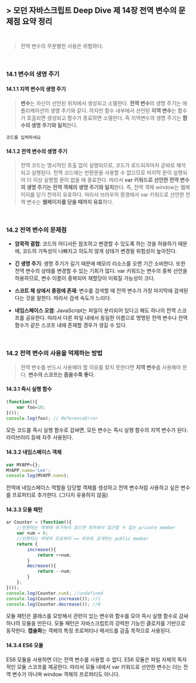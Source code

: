 ## **> 모던 자바스크립트 Deep Dive 제 14장 전역 변수의 문제점 요약 정리**<br/><br/>

> 전역 변수의 무분별한 사용은 위험하다.

<br/>

### 14.1 변수의 생명 주기

#### 14.1.1 지역 변수의 생명 주기

> **변수**는 자신이 선언된 위치에서 생성되고 소멸한다.
> **전역 변수**의 생명 주기는 애플리케이션의 생명 주기와 같다.
> 하지만 함수 내부에서 선언된 **지역 변수**는 함수가 호출되면 생성되고 함수가 종료하면 소멸한다. 즉 지역변수의 생명 주기는 **함수의 생명 주기와 일치**한다.

```
코드를 입력하세요
```

#### 14.1.2 전역 변수의 생명 주기

> 전역 코드는 명시적인 호출 없이 실행되므로, 코드가 로드되자마자 곧바로 해석되고 실행된다.
> 전역 코드에는 반환문을 사용할 수 없으므로 마지막 문이 실행되어 더 이상 실행할 문이 없을 때 종료한다.
> 따라서 **var 키워드로 선언한 전역 변수의 생명 주기는 전역 객체의 생명 주기와 일치**한다.
> 즉, 전역 객체 window는 웹페이지를 닫기 전까지 유효하다. 따라서 브라우저 환경에서 var 키워드로 선언한 전역 변수는 **웹페이지를 닫을 때까지 유효**하다.

<br/>

### 14.2 전역 변수의 문제점

- **암묵적 결합**: 코드의 어디서든 참조하고 변경할 수 있도록 하는 것을 허용하기 때문에, 코드의 가독성이 나빠지고 의도치 않게 상태가 변경될 위험성이 높아진다.

- **긴 생명 주기**: 생명 주기가 길기 때문에 메모리 리소스를 오랜 기간 소비한다. 또한 전역 변수의 상태를 변경할 수 있는 기회가 많다. var 키워드는 변수의 중복 선언을 허용하므로, 변수 이름이 중복되어 재할당이 이뤄질 가능성이 크다.

- **스코트 체 상에서 종점에 존재**: 변수를 검색할 때 전역 변수가 가장 마지막에 검색된 다는 것을 말한다. 따라서 검색 속도가 느리다.

- **네임스페이스 오염**: JavaScript는 파일이 분리되어 있다고 해도 하나의 전역 스코프를 공유한다. 따라서 다른 파일 내에서 동일한 이름으로 명명된 전역 변수나 전역 함수가 같은 스코프 내에 존재할 경우가 생길 수 있다.

<br/>

### 14.2 전역 변수의 사용을 억제하는 방법

> 전역 변수를 반드시 사용해야 할 이유를 찾지 못한다면 **지역 변수**를 사용해야 한다.
> **변수의 스코프는 좁을수록 좋다.**

#### 14.3.1 즉시 실행 함수

```JAVAScript
(function(){
	var foo=10;
}());
console.log(foo); // ReferenceError
```

모든 코드를 즉시 실행 함수로 감싸면, 모든 변수는 즉시 실행 함수의 지역 변수가 된다. 라이브러리 등에 자주 사용된다.

#### 14.3.2 네임스페이스 객체

```JAVAScript
var MYAPP={};
MYAPP.name='Lee';
console.log(MYAPP.name);
```

전역에 네임스페이스 역할을 담당할 객체를 생성하고 전역 변수처럼 사용하고 싶은 변수를 프로퍼티로 추가한다. (그다지 유용하지 않음)

#### 14.3.3 모듈 패턴

```JAVAScript
ar Counter = (function(){
    //반환하는 객체에 추가하지 않으면 외부에서 접근할 수 없는 private member
    var num = 0;
    //반환되는 객체의 프로퍼티 == 외부로 공개하는 public member
    return {
    	increase(){
        	return ++num;
        }
    	decrease(){
        	return --num;
        }
    };
}());
console.log(Counter.num); //undefined
console.log(Counter.increase()); //1
console.log(Counter.decrease()); //0
```

모듈 패턴은 클래스를 모방해서 관련이 있는 변수와 함수를 모아 즉시 실행 함수로 감싸 하나의 모듈을 만든다. 모듈 패턴은 자바스크립트의 강력한 기능인 클로저를 기반으로 동작한다. **캡슐화**는 객체의 특정 프로퍼티나 메서드를 감출 목적으로 사용된다.

#### 14.3.4 ES6 모듈

ES6 모듈을 사용하면 더는 전역 변수를 사용할 수 없디. ES6 모듈은 파일 자체의 독자적인 모듈 스코프를 제공한다. 따라서 모듈 내에서 var 키워드로 선언한 변수는 더는 전역 변수가 아니며 window 객체의 프로퍼티도 아니다.
